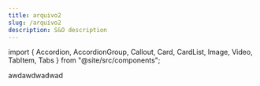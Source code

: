 ```yaml
---
title: arquivo2
slug: /arquivo2
description: S&O description
---
```


import { Accordion, AccordionGroup, Callout, Card, CardList, Image, Video, TabItem, Tabs } from "@site/src/components";

awdawdwadwad
